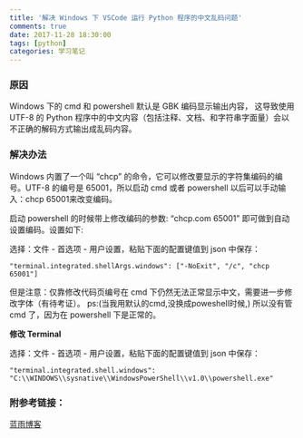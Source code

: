 ```yaml
---
title: '解决 Windows 下 VSCode 运行 Python 程序的中文乱码问题'
comments: true
date: 2017-11-28 18:30:00
tags: [python]
categories: 学习笔记
---
```


### 原因

Windows 下的 cmd 和 powershell 默认是 GBK 编码显示输出内容， 这导致使用 UTF-8 的 Python 程序中的中文内容（包括注释、文档、和字符串字面量）会以不正确的解码方式输出成乱码内容。

### 解决办法

Windows 内置了一个叫 “chcp” 的命令，它可以修改要显示的字符集编码的编号。UTF-8 的编号是 65001，所以启动 cmd 或者 powershell 以后可以手动输入：chcp 65001来改变编码。 

启动 powershell 的时候带上修改编码的参数: “chcp.com 65001” 即可做到自动设置编码。设置如下:
<!-- more -->
选择：文件 - 首选项 - 用户设置，粘贴下面的配置键值到 json 中保存：

    "terminal.integrated.shellArgs.windows": ["-NoExit", "/c", "chcp 65001"]

但是注意：仅靠修改代码页编号在 cmd 下仍然无法正常显示中文，需要进一步修改字体（有待考证）。
ps:(当我用默认的cmd,没换成poweshell时候,)
所以没有管 cmd 了，因为在 powershell 下是正常的。

**修改 Terminal**

选择：文件 - 首选项 - 用户设置，粘贴下面的配置键值到 json 中保存：

    "terminal.integrated.shell.windows": "C:\\WINDOWS\\sysnative\\WindowsPowerShell\\v1.0\\powershell.exe"

### 附参考链接：

[蓝雨博客](https://blog.bluerain.io/p/Windows-Terminal-Coding.html)